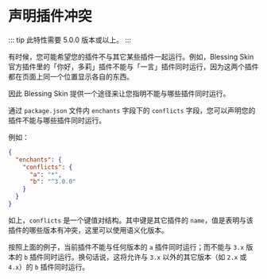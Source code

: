 # 声明插件冲突

::: tip
此特性需要 5.0.0 版本或以上。
:::

有时候，您可能希望您的插件不与其它某些插件一起运行。例如，Blessing Skin 官方插件里的「你好，多莉」插件不能与「一言」插件同时运行，因为这两个插件都在页面上同一个位置显示各自的东西。

因此 Blessing Skin 提供一个途径来让您指明不能与哪些插件同时运行。

通过 `package.json` 文件内 `enchants` 字段下的 `conflicts` 字段，您可以声明您的插件不能与哪些插件同时运行。

例如：

```json
{
  "enchants": {
    "conflicts": {
      "a": "*",
      "b": "^3.0.0"
    }
  }
}
```

如上，`conflicts` 是一个键值对结构。其中键是其它插件的 `name`，值是表明与该插件的哪些版本有冲突，这里可以使用语义化版本。

按照上面的例子，当前插件不能与任何版本的 `a` 插件同时运行；而不能与 `3.x` 版本的 `b` 插件同时运行。换句话说，这将允许与 `3.x` 以外的其它版本（如 `2.x` 或 `4.x`）的 `b` 插件同时运行。
